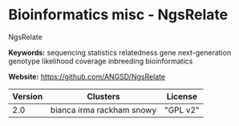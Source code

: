 # Bioinformatics misc - NgsRelate

NgsRelate

**Keywords:** sequencing statistics relatedness gene next-generation genotype likelihood coverage inbreeding bioinformatics

**Website:** <https://github.com/ANGSD/NgsRelate>

| Version | Clusters | License |
| ------- | -------- | ------- |
| 2.0 | bianca irma rackham snowy | "GPL v2" |
